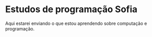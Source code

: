 # Estudos de programação Sofia

Aqui estarei enviando o que estou aprendendo sobre computação e programação.
